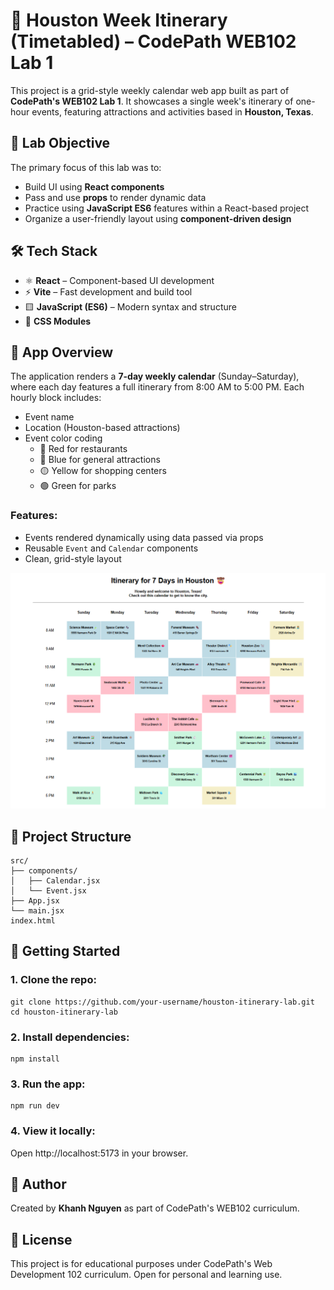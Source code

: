 # 🌆 Houston Week Itinerary (Timetabled) – CodePath WEB102 Lab 1

This project is a grid-style weekly calendar web app built as part of **CodePath's WEB102 Lab 1**. It showcases a single week's itinerary of one-hour events, featuring attractions and activities based in **Houston, Texas**.

## 🧪 Lab Objective

The primary focus of this lab was to:
- Build UI using **React components**
- Pass and use **props** to render dynamic data
- Practice using **JavaScript ES6** features within a React-based project
- Organize a user-friendly layout using **component-driven design**

## 🛠️ Tech Stack

- ⚛️ **React** – Component-based UI development
- ⚡ **Vite** – Fast development and build tool
- 🟨 **JavaScript (ES6)** – Modern syntax and structure
- 💅 **CSS Modules**

## 📅 App Overview

The application renders a **7-day weekly calendar** (Sunday–Saturday), where each day features a full itinerary from 8:00 AM to 5:00 PM. Each hourly block includes:
- Event name
- Location (Houston-based attractions)
- Event color coding
  - 🔴 Red for restaurants
  - 🔵 Blue for general attractions
  - 🟡 Yellow for shopping centers
  - 🟢 Green for parks

### Features:
- Events rendered dynamically using data passed via props
- Reusable `Event` and `Calendar` components
- Clean, grid-style layout

![Screenshot of the Houston Itinerary Web App](./src/assets/screenshot.png)

## 📂 Project Structure
```
src/
├── components/
│   ├── Calendar.jsx
│   └── Event.jsx
├── App.jsx
└── main.jsx
index.html
```

## 🚀 Getting Started
### 1. Clone the repo:
```
git clone https://github.com/your-username/houston-itinerary-lab.git
cd houston-itinerary-lab
```

### 2. Install dependencies:
```
npm install
```

### 3. Run the app:
```
npm run dev
```

### 4. View it locally:
Open http://localhost:5173 in your browser.

## 📝 Author
Created by **Khanh Nguyen** as part of CodePath's WEB102 curriculum.

## 📄 License
This project is for educational purposes under CodePath's Web Development 102 curriculum. Open for personal and learning use.
